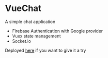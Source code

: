 # VueChat

A simple chat application

* Firebase Authentication with Google provider
* Vuex state management
* Socket.io

Deployed [here](http://chat.ultracloud.host) if you want to give it a try